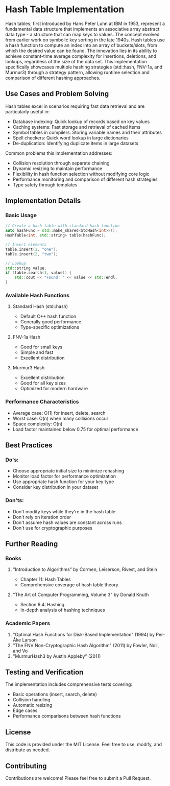# Hash Table Implementation

Hash tables, first introduced by Hans Peter Luhn at IBM in 1953, represent a fundamental data structure that implements
an associative array abstract data type - a structure that can map keys to values. The concept evolved from earlier work
on symbolic key sorting in the late 1940s. Hash tables use a hash function to compute an index into an array of
buckets/slots, from which the desired value can be found. The innovation lies in its ability to achieve constant-time average
complexity for insertions, deletions, and lookups, regardless of the size of the data set. This implementation specifically
showcases multiple hashing strategies (std::hash, FNV-1a, and Murmur3) through a strategy pattern, allowing runtime selection
and comparison of different hashing approaches.

## Use Cases and Problem Solving

Hash tables excel in scenarios requiring fast data retrieval and are particularly useful in:

- Database indexing: Quick lookup of records based on key values
- Caching systems: Fast storage and retrieval of cached items
- Symbol tables in compilers: Storing variable names and their attributes
- Spell checkers: Quick word lookup in large dictionaries
- De-duplication: Identifying duplicate items in large datasets

Common problems this implementation addresses:
- Collision resolution through separate chaining
- Dynamic resizing to maintain performance
- Flexibility in hash function selection without modifying core logic
- Performance monitoring and comparison of different hash strategies
- Type safety through templates

## Implementation Details

### Basic Usage
```cpp
// Create a hash table with standard hash function
auto hashFunc = std::make_shared<StdHash<int>>();
HashTable<int, std::string> table(hashFunc);

// Insert elements
table.insert(1, "one");
table.insert(2, "two");

// Lookup
std::string value;
if (table.search(1, value)) {
    std::cout << "Found: " << value << std::endl;
}
```

### Available Hash Functions

1. Standard Hash (std::hash)
    - Default C++ hash function
    - Generally good performance
    - Type-specific optimizations

2. FNV-1a Hash
    - Good for small keys
    - Simple and fast
    - Excellent distribution

3. Murmur3 Hash
    - Excellent distribution
    - Good for all key sizes
    - Optimized for modern hardware

### Performance Characteristics

- Average case: O(1) for insert, delete, search
- Worst case: O(n) when many collisions occur
- Space complexity: O(n)
- Load factor maintained below 0.75 for optimal performance

## Best Practices

### Do's:
- Choose appropriate initial size to minimize rehashing
- Monitor load factor for performance optimization
- Use appropriate hash function for your key type
- Consider key distribution in your dataset

### Don'ts:
- Don't modify keys while they're in the hash table
- Don't rely on iteration order
- Don't assume hash values are constant across runs
- Don't use for cryptographic purposes

## Further Reading

### Books
1. "Introduction to Algorithms" by Cormen, Leiserson, Rivest, and Stein
    - Chapter 11: Hash Tables
    - Comprehensive coverage of hash table theory

2. "The Art of Computer Programming, Volume 3" by Donald Knuth
    - Section 6.4: Hashing
    - In-depth analysis of hashing techniques

### Academic Papers
1. "Optimal Hash Functions for Disk-Based Implementation" (1994) by Per-Åke Larson
2. "The FNV Non-Cryptographic Hash Algorithm" (2011) by Fowler, Noll, and Vo
3. "MurmurHash3 by Austin Appleby" (2011)

## Testing and Verification

The implementation includes comprehensive tests covering:
- Basic operations (insert, search, delete)
- Collision handling
- Automatic resizing
- Edge cases
- Performance comparisons between hash functions

## License

This code is provided under the MIT License. Feel free to use, modify, and distribute as needed.

## Contributing

Contributions are welcome! Please feel free to submit a Pull Request.
